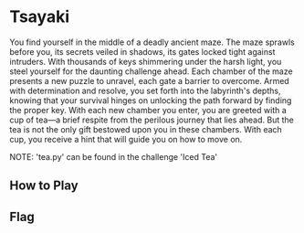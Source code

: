 # Tsayaki

You find yourself in the middle of a deadly ancient maze. The maze sprawls
before you, its secrets veiled in shadows, its gates locked tight against
intruders. With thousands of keys shimmering under the harsh light, you steel
yourself for the daunting challenge ahead. Each chamber of the maze presents a
new puzzle to unravel, each gate a barrier to overcome. Armed with
determination and resolve, you set forth into the labyrinth's depths, knowing
that your survival hinges on unlocking the path forward by finding the proper
key. With each new chamber you enter, you are greeted with a cup of tea—a brief
respite from the perilous journey that lies ahead. But the tea is not the only
gift bestowed upon you in these chambers. With each cup, you receive a hint
that will guide you on how to move on.

NOTE: 'tea.py' can be found in the challenge 'Iced Tea'

## How to Play


## Flag
